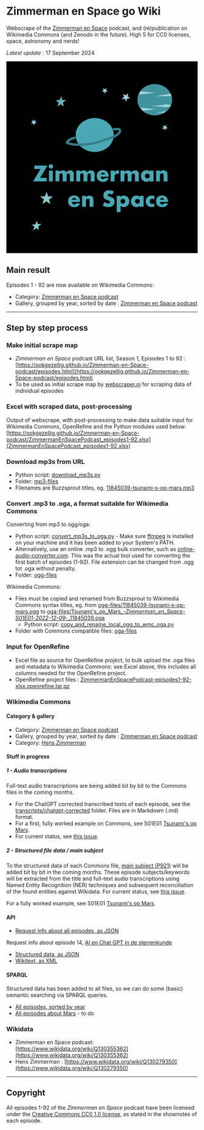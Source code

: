 # Zimmerman en Space go Wiki
Webscrape of the [Zimmerman en Space](https://zimmerman-en-space.buzzsprout.com/) podcast, and (re)publication on Wikimedia Commons (and Zenodo in the future). High 5 for CC0 licenses, space, astronomy and nerds!

*Latest update* : 17 September 2024

![afbeelding](images/Zimmerman_en_Space_podcast_logo1.png)

##  Main result
Episodes 1 - 92 are now available on Wikimedia Commons: 
* Category: [Zimmerman en Space podcast](https://commons.wikimedia.org/wiki/Category:Zimmerman_en_Space_podcast)
* Gallery, grouped by year, sorted by date : [Zimmerman en Space podcast](https://commons.wikimedia.org/wiki/Zimmerman_en_Space_podcast)

-----------------------

## Step by step process

### Make initial scrape map 
* *Zimmerman en Space* podcast URL list, Season 1, Episodes 1 to 92 : [https://ookgezellig.github.io/Zimmerman-en-Space-podcast/episodes.html](https://ookgezellig.github.io/Zimmerman-en-Space-podcast/episodes.html)
* To be used as initial scrape map by [webscraper.oi](https://webscraper.io/) for scraping data of individual episodes

### Excel with scraped data, post-processing
Output of webscrape, with post-processing to make data suitable input for Wikimedia Commons, OpenRefine and the Python modules used below: [https://ookgezellig.github.io/Zimmerman-en-Space-podcast/ZimmermanEnSpacePodcast_episodes1-92.xlsx](ZimmermanEnSpacePodcast_episodes1-92.xlsx)

### Download mp3s from URL
* Python script: [download_mp3s.py](download_mp3s.py)
* Folder: [mp3-files](https://github.com/ookgezellig/Zimmerman-en-Space-podcast/tree/main/mp3-files)
* Filenames are Buzzsprout titles, eg. [11845039-tsunami-s-op-mars.mp3](mp3-files/11845039-tsunami-s-op-mars.mp3)

### Convert .mp3 to .oga, a format suitable for Wikimedia Commons

Converting from mp3 to ogg/oga:
* Python script: [convert_mp3s_to_oga.py](convert_mp3s_to_oga.py) - Make sure [ffmpeg](https://ffmpeg.org/download.html) 
  is installed on your machine and it has been added to your System's PATH.
* Alternatively, use an online .mp3 to .ogg bulk converter, such as [online-audio-converter.com](https://online-audio-converter.com/). This was the actual tool used for converting the first batch of episodes (1-92). File extension can be changed from .ogg tot .oga without penalty.
* Folder: [ogg-files](https://github.com/ookgezellig/Zimmerman-en-Space-podcast/tree/main/ogg-files) 

Wikimedia Commons:
* Files must be copied and renamed from Buzzsprout to Wikimedia Commons syntax titles, eg. from [ogg-files/11845039-tsunami-s-op-mars.ogg](ogg-files/11845039-tsunami-s-op-mars.ogg) to [oga-files/Tsunami's_op_Mars_-_Zimmerman_en_Space_-_S01E01_-_2022-12-09_-_11845039.oga](oga-files/Tsunami's_op_Mars_-_Zimmerman_en_Space_-_S01E01_-_2022-12-09_-_11845039.oga)
   * Python script: [copy_and_rename_local_ogg_to_wmc_oga.py](copy_and_rename_local_ogg_to_wmc_oga.py)
* Folder with Commons compatible files: [oga-files](https://github.com/ookgezellig/Zimmerman-en-Space-podcast/tree/main/oga-files) 

### Input for OpenRefine
* Excel file as source for OpenRefine project, to bulk upload the .oga files and metadata to Wikimedia Commons: see Excel above, this includes all columns needed for the OpenRefine project.
* OpenRefine project files : [ZimmermanEnSpacePodcast-episodes1-92-xlsx.openrefine.tar.gz](ZimmermanEnSpacePodcast-episodes1-92-xlsx.openrefine.tar.gz)

### Wikimedia Commons
#### Category & gallery
* Category: [Zimmerman en Space podcast](https://commons.wikimedia.org/wiki/Category:Zimmerman_en_Space_podcast)
* Gallery, grouped by year, sorted by date : [Zimmerman en Space podcast](https://commons.wikimedia.org/wiki/Zimmerman_en_Space_podcast)
* Category: [Hens Zimmerman](https://commons.wikimedia.org/wiki/Category:Hens_Zimmerman)

#### Stuff in progress

##### 1 - Audio transcriptions
Full-text audio transcriptions are being added bit by bit to the Commons files in the coming months. 
* For the ChatGPT corrected transcribed texts of each episode, see the [transcripts/chatgpt-corrected](https://github.com/ookgezellig/Zimmerman-en-Space-podcast/tree/main/transcripts/chatgpt-corrected) folder. Files are in Markdown (.md) format.
* For a first, fully worked example on Commons, see S01E01 [Tsunami's op Mars](https://commons.wikimedia.org/wiki/File:Tsunami%27s_op_Mars_-_Zimmerman_en_Space_-_S01E01_-_2022-12-09_-_11845039.oga).
* For current status, see [this issue](https://github.com/ookgezellig/Zimmerman-en-Space-podcast/issues/2). 

##### 2 - Structured file data / main subject
To the structured data of each Commons file, [main subject (P921)](https://www.wikidata.org/wiki/Special:EntityPage/P921) will be added bit by bit in the coming months. These episode subjects/keywords will be extracted from the title and full-text audio transcriptions using Named Entity Recognition (NER) techniques and subsequent reconciliation of the found entities against Wikidata.
For current status, see [this issue](https://github.com/ookgezellig/Zimmerman-en-Space-podcast/issues/1).

For a fully worked example, see S01E01 [Tsunami's op Mars](https://commons.wikimedia.org/wiki/File:Tsunami%27s_op_Mars_-_Zimmerman_en_Space_-_S01E01_-_2022-12-09_-_11845039.oga).

#### API
* [Request info about all episodes, as JSON](https://commons.wikimedia.org/w/api.php?action=query&generator=categorymembers&gcmlimit=max&gcmtitle=Category:Zimmerman%20en%20Space%20podcast&prop=info&gcmtype=file)

Request info about episode 14, [AI en Chat GPT in de sterrenkunde](https://commons.wikimedia.org/wiki/File:AI_en_Chat_GPT_in_de_sterrenkunde_-_Zimmerman_en_Space_-_S01E14_-_2023-03-07_-_12392457.oga) 
* [Structured data, as JSON](https://commons.wikimedia.org/w/api.php?action=wbgetentities&format=json&ids=M152723347)
* [Wikitext, as XML](https://magnus-toolserver.toolforge.org/commonsapi.php?image=File:AI%20en%20Chat%20GPT%20in%20de%20sterrenkunde%20-%20Zimmerman%20en%20Space%20-%20S01E14%20-%202023-03-07%20-%2012392457.oga&meta&format=xml)

#### SPARQL 
Structured data has been added to all files, so we can do some (basic) semantic searching via SPARQL queries.
* [All episodes, sorted by year](https://w.wiki/BDH9)
* [All episodes about Mars]() - to do

### Wikidata
* Zimmerman en Space podcast: [https://www.wikidata.org/wiki/Q130355362](https://www.wikidata.org/wiki/Q130355362)
* Hens Zimmerman : [https://www.wikidata.org/wiki/Q130279350](https://www.wikidata.org/wiki/Q130279350) 


-----------------------------

## Copyright 
All episodes 1-92 of the *Zimmerman en Space* podcast have been licensed under the [Creative Commons CC0 1.0 license](http://creativecommons.org/publicdomain/zero/1.0), as stated in the shownotes of each episode.
